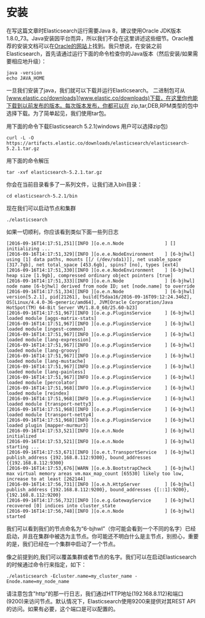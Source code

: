 # 安装
在写这篇文章时Elasticsearch运行需要Java 8，建议使用Oracle JDK版本1.8.0_73。Java安装因平台而异，所以我们不会在这里讲述这些细节。Oracle推荐的安装文档可以在[Oracle的网站](http://docs.oracle.com/javase/8/docs/technotes/guides/install/install_overview.html)上找到。我只想说，在安装之前Elasticsearch，首先请通过运行下面的命令检查你的Java版本（然后安装/如果需要相应地升级）：

```
java -version
echo JAVA_HOME
```
一旦我们安装了java，我们就可以下载并运行Elasticsearch。 二进制包可从[www.elastic.co/downloads](www.elastic.co/downloads)下载，在这里你也能下载到以前发布的版本。每次版本发布，你都可以在 zip,tar,DEB,RPM类型的包中选择下载。为了简单起见，我们使用tar包。

用下面的命令下载Elasticsearch 5.2.1(windows 用户可以选择zip包)
```
curl -L -O https://artifacts.elastic.co/downloads/elasticsearch/elasticsearch-5.2.1.tar.gz
```
用下面的命令解压
```
tar -xvf elasticsearch-5.2.1.tar.gz
```
你会在当前目录看多了一系列文件，让我们进入bin目录：
```
cd elasticsearch-5.2.1/bin
```
现在我们可以启动节点和集群
```
./elasticsearch
```
如果一切顺利，你应该看到类似下面一些列日志
```
[2016-09-16T14:17:51,251][INFO ][o.e.n.Node               ] [] initializing ...
[2016-09-16T14:17:51,329][INFO ][o.e.e.NodeEnvironment    ] [6-bjhwl] using [1] data paths, mounts [[/ (/dev/sda1)]], net usable_space [317.7gb], net total_space [453.6gb], spins? [no], types [ext4]
[2016-09-16T14:17:51,330][INFO ][o.e.e.NodeEnvironment    ] [6-bjhwl] heap size [1.9gb], compressed ordinary object pointers [true]
[2016-09-16T14:17:51,333][INFO ][o.e.n.Node               ] [6-bjhwl] node name [6-bjhwl] derived from node ID; set [node.name] to override
[2016-09-16T14:17:51,334][INFO ][o.e.n.Node               ] [6-bjhwl] version[5.2.1], pid[21261], build[f5daa16/2016-09-16T09:12:24.346Z], OS[Linux/4.4.0-36-generic/amd64], JVM[Oracle Corporation/Java HotSpot(TM) 64-Bit Server VM/1.8.0_60/25.60-b23]
[2016-09-16T14:17:51,967][INFO ][o.e.p.PluginsService     ] [6-bjhwl] loaded module [aggs-matrix-stats]
[2016-09-16T14:17:51,967][INFO ][o.e.p.PluginsService     ] [6-bjhwl] loaded module [ingest-common]
[2016-09-16T14:17:51,967][INFO ][o.e.p.PluginsService     ] [6-bjhwl] loaded module [lang-expression]
[2016-09-16T14:17:51,967][INFO ][o.e.p.PluginsService     ] [6-bjhwl] loaded module [lang-groovy]
[2016-09-16T14:17:51,967][INFO ][o.e.p.PluginsService     ] [6-bjhwl] loaded module [lang-mustache]
[2016-09-16T14:17:51,967][INFO ][o.e.p.PluginsService     ] [6-bjhwl] loaded module [lang-painless]
[2016-09-16T14:17:51,967][INFO ][o.e.p.PluginsService     ] [6-bjhwl] loaded module [percolator]
[2016-09-16T14:17:51,968][INFO ][o.e.p.PluginsService     ] [6-bjhwl] loaded module [reindex]
[2016-09-16T14:17:51,968][INFO ][o.e.p.PluginsService     ] [6-bjhwl] loaded module [transport-netty3]
[2016-09-16T14:17:51,968][INFO ][o.e.p.PluginsService     ] [6-bjhwl] loaded module [transport-netty4]
[2016-09-16T14:17:51,968][INFO ][o.e.p.PluginsService     ] [6-bjhwl] loaded plugin [mapper-murmur3]
[2016-09-16T14:17:53,521][INFO ][o.e.n.Node               ] [6-bjhwl] initialized
[2016-09-16T14:17:53,521][INFO ][o.e.n.Node               ] [6-bjhwl] starting ...
[2016-09-16T14:17:53,671][INFO ][o.e.t.TransportService   ] [6-bjhwl] publish_address {192.168.8.112:9300}, bound_addresses {{192.168.8.112:9300}
[2016-09-16T14:17:53,676][WARN ][o.e.b.BootstrapCheck     ] [6-bjhwl] max virtual memory areas vm.max_map_count [65530] likely too low, increase to at least [262144]
[2016-09-16T14:17:56,731][INFO ][o.e.h.HttpServer         ] [6-bjhwl] publish_address {192.168.8.112:9200}, bound_addresses {[::1]:9200}, {192.168.8.112:9200}
[2016-09-16T14:17:56,732][INFO ][o.e.g.GatewayService     ] [6-bjhwl] recovered [0] indices into cluster_state
[2016-09-16T14:17:56,748][INFO ][o.e.n.Node               ] [6-bjhwl] started
```
我们可以看到我们的节点命名为“6-bjhwl”（你可能会看到一个不同的名字）已经启动，并且在集群中被选为主节点。你可能还不明白什么是主节点，别担心，重要的是，我们已经在一个集群中启动了一个节点。


像之前提到的,我们可以覆盖集群或者节点的名字。我们可以在启动Elasticsearch的时候通过命令行来指定，如下：
```
./elasticsearch -Ecluster.name=my_cluster_name -Enode.name=my_node_name
```
请注意包含"http"的那一行日志，我们通过HTTP地址(192.168.8.112)和端口(9200)来访问节点。默认情况下，Elasticsearch使用9200来提供对其REST API的访问。如果有必要，这个端口是可以配置的。



